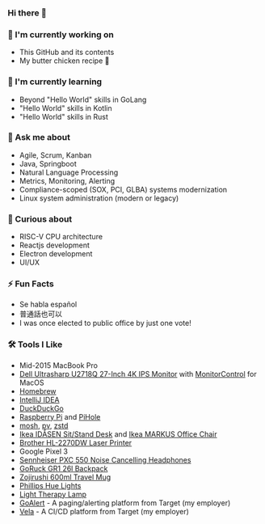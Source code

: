 ### Hi there 👋

### 🔭 I'm currently working on
- This GitHub and its contents
- My butter chicken recipe 🐔

### 🌱 I'm currently learning
- Beyond "Hello World" skills in GoLang
- "Hello World" skills in Kotlin
- "Hello World" skills in Rust

### 💬 Ask me about
- Agile, Scrum, Kanban
- Java, Springboot
- Natural Language Processing
- Metrics, Monitoring, Alerting
- Compliance-scoped (SOX, PCI, GLBA) systems modernization
- Linux system administration (modern or legacy)

### 🤔 Curious about
- RISC-V CPU architecture
- Reactjs development
- Electron development
- UI/UX

### ⚡ Fun Facts
- Se habla español
- 普通話也可以
- I was once elected to public office by just one vote!

### 🛠 Tools I Like
- Mid-2015 MacBook Pro
- [Dell Ultrasharp U2718Q 27-Inch 4K IPS Monitor](https://smile.amazon.com/gp/product/B073VYVX5S/) with [MonitorControl](https://github.com/MonitorControl/MonitorControl) for MacOS
- [Homebrew](https://brew.sh/)
- [IntelliJ IDEA](https://www.jetbrains.com/idea/)
- [DuckDuckGo](https://duckduckgo.com/)
- [Raspberry Pi](https://www.raspberrypi.org/) and [PiHole](https://pi-hole.net/)
- [mosh](https://mosh.org/), [pv](https://linux.die.net/man/1/pv), [zstd](https://github.com/facebook/zstd)
- [Ikea IDÅSEN Sit/Stand Desk](https://www.ikea.com/us/en/p/idasen-desk-sit-stand-black-dark-gray-s79280998/) and [Ikea MARKUS Office Chair](https://www.ikea.com/us/en/p/markus-office-chair-vissle-dark-gray-90289172/)
- [Brother HL-2270DW Laser Printer](https://www.brother-usa.com/products/hl2270dw)
- Google Pixel 3
- [Sennheiser PXC 550 Noise Cancelling Headphones](https://smile.amazon.com/gp/product/B01E3XLNA0)
- [GoRuck GR1 26l Backpack](https://www.goruck.com/collections/gr1/products/gr1?variant=32978334744676)
- [Zojirushi 600ml Travel Mug](https://smile.amazon.com/dp/B00CHOUI86)
- [Phillips Hue Lights](https://www.philips-hue.com)
- [Light Therapy Lamp](https://smile.amazon.com/gp/product/B074G342RV)
- [GoAlert](https://github.com/target/goalert) - A paging/alerting platform from Target (my employer)
- [Vela](https://github.com/go-vela) - A CI/CD platform from Target (my employer)

<!--
**jimmale/jimmale** is a ✨ _special_ ✨ repository because its `README.md` (this file) appears on your GitHub profile.

Here are some ideas to get you started:

- 🔭 I’m currently working on ...
- 🌱 I’m currently learning ...
- 👯 I’m looking to collaborate on ...
- 🤔 I’m looking for help with ...
- 💬 Ask me about ...
- 📫 How to reach me: ...
- 😄 Pronouns: ...
- ⚡ Fun fact: ...
-->
